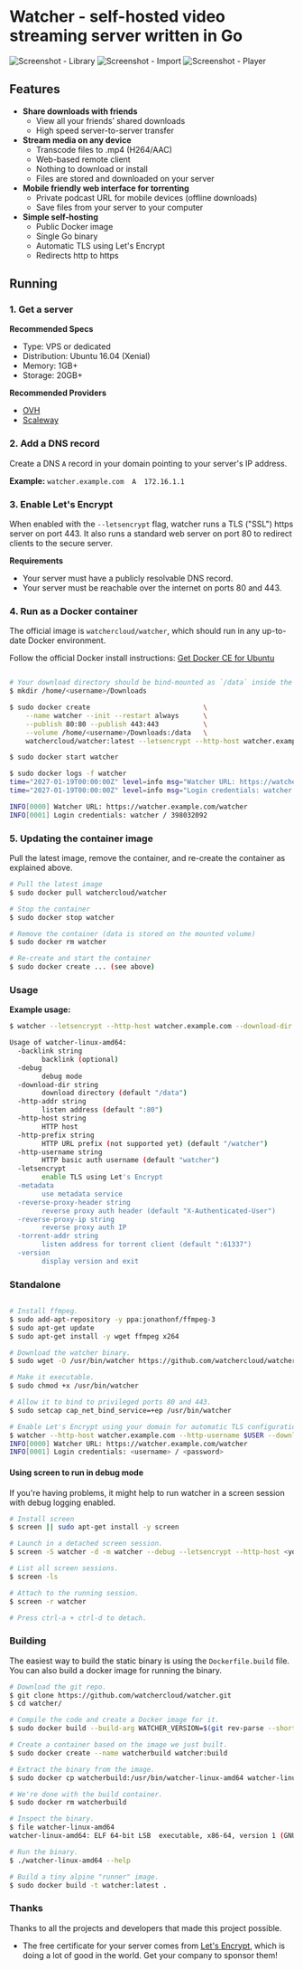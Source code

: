 # Watcher - self-hosted video streaming server written in Go

![Screenshot - Library](https://raw.githubusercontent.com/watchercloud/watcher/master/screenshot1.png)
![Screenshot - Import](https://raw.githubusercontent.com/watchercloud/watcher/master/screenshot2.png)
![Screenshot - Player](https://raw.githubusercontent.com/watchercloud/watcher/master/screenshot3.png)

## Features

* **Share downloads with friends**
  * View all your friends’ shared downloads
  * High speed server-to-server transfer
* **Stream media on any device**
  * Transcode files to .mp4 (H264/AAC)
  * Web-based remote client
  * Nothing to download or install
  * Files are stored and downloaded on your server
* **Mobile friendly web interface for torrenting**
  * Private podcast URL for mobile devices (offline downloads)
  * Save files from your server to your computer
* **Simple self-hosting**
  * Public Docker image
  * Single Go binary
  * Automatic TLS using Let's Encrypt
  * Redirects http to https

## Running

### 1. Get a server

**Recommended Specs**

* Type: VPS or dedicated
* Distribution: Ubuntu 16.04 (Xenial)
* Memory: 1GB+
* Storage: 20GB+

**Recommended Providers**

* [OVH](https://www.ovh.com/)
* [Scaleway](https://www.scaleway.com/)

### 2. Add a DNS record

Create a DNS `A` record in your domain pointing to your server's IP address.

**Example:** `watcher.example.com  A  172.16.1.1`

### 3. Enable Let's Encrypt

When enabled with the `--letsencrypt` flag, watcher runs a TLS ("SSL") https server on port 443. It also runs a standard web server on port 80 to redirect clients to the secure server.

**Requirements**

* Your server must have a publicly resolvable DNS record.
* Your server must be reachable over the internet on ports 80 and 443.

### 4. Run as a Docker container

The official image is `watchercloud/watcher`, which should run in any up-to-date Docker environment.

Follow the official Docker install instructions: [Get Docker CE for Ubuntu](https://docs.docker.com/engine/installation/linux/docker-ce/ubuntu/)

```bash

# Your download directory should be bind-mounted as `/data` inside the container using the `--volume` flag.
$ mkdir /home/<username>/Downloads

$ sudo docker create                            \
    --name watcher --init --restart always      \
    --publish 80:80 --publish 443:443           \
    --volume /home/<username>/Downloads:/data   \
    watchercloud/watcher:latest --letsencrypt --http-host watcher.example.com

$ sudo docker start watcher

$ sudo docker logs -f watcher
time="2027-01-19T00:00:00Z" level=info msg="Watcher URL: https://watcher.example.com/watcher"
time="2027-01-19T00:00:00Z" level=info msg="Login credentials: watcher / 924433342"

INFO[0000] Watcher URL: https://watcher.example.com/watcher
INFO[0001] Login credentials: watcher / 398032092

```

### 5. Updating the container image

Pull the latest image, remove the container, and re-create the container as explained above.

```bash
# Pull the latest image
$ sudo docker pull watchercloud/watcher

# Stop the container
$ sudo docker stop watcher

# Remove the container (data is stored on the mounted volume)
$ sudo docker rm watcher

# Re-create and start the container
$ sudo docker create ... (see above)

```



### Usage

**Example usage:**

```bash
$ watcher --letsencrypt --http-host watcher.example.com --download-dir /home/ubuntu/Downloads
```

```bash
Usage of watcher-linux-amd64:
  -backlink string
    	backlink (optional)
  -debug
    	debug mode
  -download-dir string
    	download directory (default "/data")
  -http-addr string
    	listen address (default ":80")
  -http-host string
    	HTTP host
  -http-prefix string
    	HTTP URL prefix (not supported yet) (default "/watcher")
  -http-username string
    	HTTP basic auth username (default "watcher")
  -letsencrypt
    	enable TLS using Let's Encrypt
  -metadata
    	use metadata service
  -reverse-proxy-header string
    	reverse proxy auth header (default "X-Authenticated-User")
  -reverse-proxy-ip string
    	reverse proxy auth IP
  -torrent-addr string
    	listen address for torrent client (default ":61337")
  -version
    	display version and exit


```


### Standalone

```bash

# Install ffmpeg.
$ sudo add-apt-repository -y ppa:jonathonf/ffmpeg-3
$ sudo apt-get update
$ sudo apt-get install -y wget ffmpeg x264

# Download the watcher binary.
$ sudo wget -O /usr/bin/watcher https://github.com/watchercloud/watcher/raw/master/watcher-linux-amd64

# Make it executable.
$ sudo chmod +x /usr/bin/watcher

# Allow it to bind to privileged ports 80 and 443.
$ sudo setcap cap_net_bind_service=+ep /usr/bin/watcher

# Enable Let's Encrypt using your domain for automatic TLS configuration.
$ watcher --http-host watcher.example.com --http-username $USER --download-dir $HOME/Downloads --letsencrypt
INFO[0000] Watcher URL: https://watcher.example.com/watcher
INFO[0001] Login credentials: <username> / <password>

```

#### Using screen to run in debug mode

If you're having problems, it might help to run watcher in a screen session with debug logging enabled.

``` bash
# Install screen
$ screen || sudo apt-get install -y screen

# Launch in a detached screen session.
$ screen -S watcher -d -m watcher --debug --letsencrypt --http-host <your domain name>

# List all screen sessions.
$ screen -ls

# Attach to the running session.
$ screen -r watcher

# Press ctrl-a + ctrl-d to detach.
```


### Building

The easiest way to build the static binary is using the `Dockerfile.build` file. You can also build a docker image for running the binary.

```bash
# Download the git repo.
$ git clone https://github.com/watchercloud/watcher.git
$ cd watcher/

# Compile the code and create a Docker image for it.
$ sudo docker build --build-arg WATCHER_VERSION=$(git rev-parse --short HEAD) -t watcher:build -f Dockerfile.build .

# Create a container based on the image we just built.
$ sudo docker create --name watcherbuild watcher:build

# Extract the binary from the image.
$ sudo docker cp watcherbuild:/usr/bin/watcher-linux-amd64 watcher-linux-amd64

# We're done with the build container.
$ sudo docker rm watcherbuild

# Inspect the binary.
$ file watcher-linux-amd64
watcher-linux-amd64: ELF 64-bit LSB  executable, x86-64, version 1 (GNU/Linux), statically linked, for GNU/Linux 2.6.32, BuildID[sha1]=c2a6f5a9e12c8c35117ec52c3572bf844c510957, stripped

# Run the binary.
$ ./watcher-linux-amd64 --help

# Build a tiny alpine "runner" image.
$ sudo docker build -t watcher:latest .
```

### Thanks

Thanks to all the projects and developers that made this project possible.

* The free certificate for your server comes from [Let's Encrypt](https://letsencrypt.org/), which is doing a lot of good in the world. Get your company to sponsor them!
